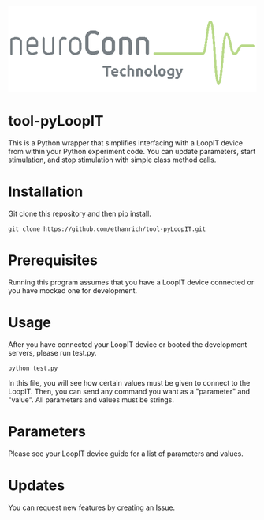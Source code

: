 <p align="center">
  <img src="https://github.com/ethanrich/tool-pyLoopIT/blob/main/neuroConn.png?raw=true" alt="logo"/>
</p>

# tool-pyLoopIT

This is a Python wrapper that simplifies interfacing with a LoopIT device from within your Python experiment code. You can update parameters, start stimulation, and stop stimulation with simple class method calls.

# Installation
Git clone this repository and then pip install. 
```
git clone https://github.com/ethanrich/tool-pyLoopIT.git
```

# Prerequisites
Running this program assumes that you have a LoopIT device connected or you have mocked one for development.

# Usage
After you have connected your LoopIT device or booted the development servers, please run test.py.

```
python test.py
```

In this file, you will see how certain values must be given to connect to the LoopIT. Then, you can send any command you want as a "parameter" and "value". All parameters and values must be strings.

# Parameters

Please see your LoopIT device guide for a list of parameters and values. 

# Updates

You can request new features by creating an Issue.
